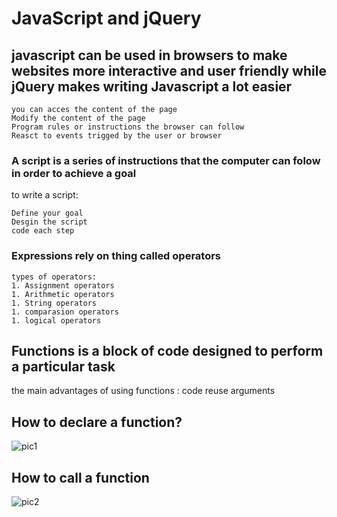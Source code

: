 # JavaScript and jQuery

## javascript can be used in browsers to make websites more interactive and user friendly while jQuery makes writing Javascript a lot easier   
```
you can acces the content of the page
Modify the content of the page
Program rules or instructions the browser can follow
Reasct to events trigged by the user or browser
```  

### A script is a series of instructions that the computer can folow in order to achieve a goal
to write a script:
```
Define your goal
Desgin the script
code each step
```  


### Expressions rely on thing called operators
```
types of operators:
1. Assignment operators
1. Arithmetic operators
1. String operators
1. comparasion operators
1. logical operators
```

## Functions is a block of code designed to perform a particular task
the main advantages of using functions :
code reuse
arguments

## How to declare a function?

![pic1](https://i.ibb.co/LJqxLVH/Capture.png)

## How to call a function

![pic2](https://i.ibb.co/rkDpP0N/22.png)

